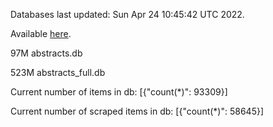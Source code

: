 Databases last updated: Sun Apr 24 10:45:42 UTC 2022. 

Available [here](https://github.com/cbeauhilton/ash-db/releases).


97M	abstracts.db

523M	abstracts_full.db

Current number of items in db:
[{"count(*)": 93309}]

Current number of scraped items in db:
[{"count(*)": 58645}]
